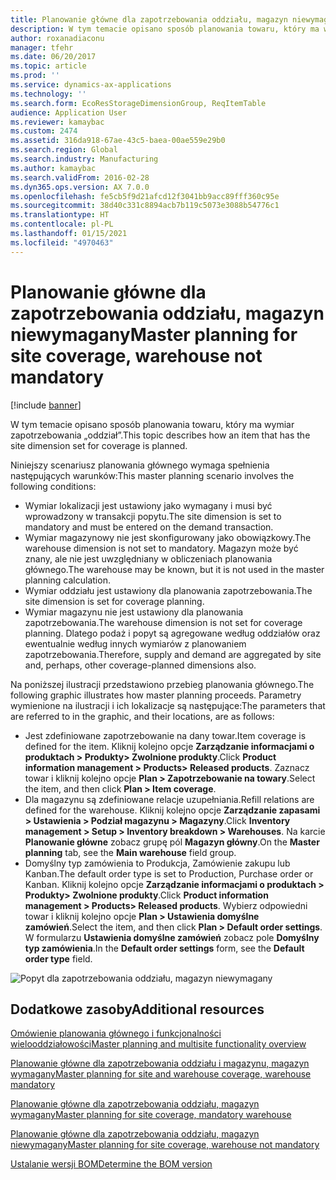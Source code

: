 ```yaml
---
title: Planowanie główne dla zapotrzebowania oddziału, magazyn niewymagany
description: W tym temacie opisano sposób planowania towaru, który ma wymiar zapotrzebowania „oddział”.
author: roxanadiaconu
manager: tfehr
ms.date: 06/20/2017
ms.topic: article
ms.prod: ''
ms.service: dynamics-ax-applications
ms.technology: ''
ms.search.form: EcoResStorageDimensionGroup, ReqItemTable
audience: Application User
ms.reviewer: kamaybac
ms.custom: 2474
ms.assetid: 316da918-67ae-43c5-baea-00ae559e29b0
ms.search.region: Global
ms.search.industry: Manufacturing
ms.author: kamaybac
ms.search.validFrom: 2016-02-28
ms.dyn365.ops.version: AX 7.0.0
ms.openlocfilehash: fe5cb5f9d21afcd12f3041bb9acc89fff360c95e
ms.sourcegitcommit: 38d40c331c8894acb7b119c5073e3088b54776c1
ms.translationtype: HT
ms.contentlocale: pl-PL
ms.lasthandoff: 01/15/2021
ms.locfileid: "4970463"
---
```

# <a name="master-planning-for-site-coverage-warehouse-not-mandatory"></a><span data-ttu-id="aeeac-103">Planowanie główne dla zapotrzebowania oddziału, magazyn niewymagany</span><span class="sxs-lookup"><span data-stu-id="aeeac-103">Master planning for site coverage, warehouse not mandatory</span></span>

[!include [banner](../includes/banner.md)]

<span data-ttu-id="aeeac-104">W tym temacie opisano sposób planowania towaru, który ma wymiar zapotrzebowania „oddział”.</span><span class="sxs-lookup"><span data-stu-id="aeeac-104">This topic describes how an item that has the site dimension set for coverage is planned.</span></span>

<span data-ttu-id="aeeac-105">Niniejszy scenariusz planowania głównego wymaga spełnienia następujących warunków:</span><span class="sxs-lookup"><span data-stu-id="aeeac-105">This master planning scenario involves the following conditions:</span></span>

-   <span data-ttu-id="aeeac-106">Wymiar lokalizacji jest ustawiony jako wymagany i musi być wprowadzony w transakcji popytu.</span><span class="sxs-lookup"><span data-stu-id="aeeac-106">The site dimension is set to mandatory and must be entered on the demand transaction.</span></span>
-   <span data-ttu-id="aeeac-107">Wymiar magazynowy nie jest skonfigurowany jako obowiązkowy.</span><span class="sxs-lookup"><span data-stu-id="aeeac-107">The warehouse dimension is not set to mandatory.</span></span> <span data-ttu-id="aeeac-108">Magazyn może być znany, ale nie jest uwzględniany w obliczeniach planowania głównego.</span><span class="sxs-lookup"><span data-stu-id="aeeac-108">The warehouse may be known, but it is not used in the master planning calculation.</span></span>
-   <span data-ttu-id="aeeac-109">Wymiar oddziału jest ustawiony dla planowania zapotrzebowania.</span><span class="sxs-lookup"><span data-stu-id="aeeac-109">The site dimension is set for coverage planning.</span></span>
-   <span data-ttu-id="aeeac-110">Wymiar magazynu nie jest ustawiony dla planowania zapotrzebowania.</span><span class="sxs-lookup"><span data-stu-id="aeeac-110">The warehouse dimension is not set for coverage planning.</span></span> <span data-ttu-id="aeeac-111">Dlatego podaż i popyt są agregowane według oddziałów oraz ewentualnie według innych wymiarów z planowaniem zapotrzebowania.</span><span class="sxs-lookup"><span data-stu-id="aeeac-111">Therefore, supply and demand are aggregated by site and, perhaps, other coverage-planned dimensions also.</span></span>

<span data-ttu-id="aeeac-112">Na poniższej ilustracji przedstawiono przebieg planowania głównego.</span><span class="sxs-lookup"><span data-stu-id="aeeac-112">The following graphic illustrates how master planning proceeds.</span></span> <span data-ttu-id="aeeac-113">Parametry wymienione na ilustracji i ich lokalizacje są następujące:</span><span class="sxs-lookup"><span data-stu-id="aeeac-113">The parameters that are referred to in the graphic, and their locations, are as follows:</span></span>
-   <span data-ttu-id="aeeac-114">Jest zdefiniowane zapotrzebowanie na dany towar.</span><span class="sxs-lookup"><span data-stu-id="aeeac-114">Item coverage is defined for the item.</span></span> <span data-ttu-id="aeeac-115">Kliknij kolejno opcje **Zarządzanie informacjami o produktach &gt; Produkty&gt; Zwolnione produkty**.</span><span class="sxs-lookup"><span data-stu-id="aeeac-115">Click **Product information management &gt; Products&gt; Released products**.</span></span> <span data-ttu-id="aeeac-116">Zaznacz towar i kliknij kolejno opcje **Plan &gt; Zapotrzebowanie na towary**.</span><span class="sxs-lookup"><span data-stu-id="aeeac-116">Select the item, and then click **Plan &gt; Item coverage**.</span></span>
-   <span data-ttu-id="aeeac-117">Dla magazynu są zdefiniowane relacje uzupełniania.</span><span class="sxs-lookup"><span data-stu-id="aeeac-117">Refill relations are defined for the warehouse.</span></span> <span data-ttu-id="aeeac-118">Kliknij kolejno opcje **Zarządzanie zapasami &gt; Ustawienia &gt; Podział magazynu &gt; Magazyny**.</span><span class="sxs-lookup"><span data-stu-id="aeeac-118">Click **Inventory management &gt; Setup &gt; Inventory breakdown &gt; Warehouses**.</span></span> <span data-ttu-id="aeeac-119">Na karcie **Planowanie główne** zobacz grupę pól **Magazyn główny**.</span><span class="sxs-lookup"><span data-stu-id="aeeac-119">On the **Master planning** tab, see the **Main warehouse** field group.</span></span>
-   <span data-ttu-id="aeeac-120">Domyślny typ zamówienia to Produkcja, Zamówienie zakupu lub Kanban.</span><span class="sxs-lookup"><span data-stu-id="aeeac-120">The default order type is set to Production, Purchase order or Kanban.</span></span> <span data-ttu-id="aeeac-121">Kliknij kolejno opcje **Zarządzanie informacjami o produktach &gt; Produkty&gt; Zwolnione produkty**.</span><span class="sxs-lookup"><span data-stu-id="aeeac-121">Click **Product information management &gt; Products&gt; Released products**.</span></span> <span data-ttu-id="aeeac-122">Wybierz odpowiedni towar i kliknij kolejno opcje **Plan &gt; Ustawienia domyślne zamówień**.</span><span class="sxs-lookup"><span data-stu-id="aeeac-122">Select the item, and then click **Plan &gt; Default order settings**.</span></span> <span data-ttu-id="aeeac-123">W formularzu **Ustawienia domyślne zamówień** zobacz pole **Domyślny typ zamówienia**.</span><span class="sxs-lookup"><span data-stu-id="aeeac-123">In the **Default order settings** form, see the **Default order type** field.</span></span>

![Popyt dla zapotrzebowania oddziału, magazyn niewymagany    ](./media/multisitedemandexplosionscenarioforsitecoveragewarehousenotmandatory.jpg)



<a name="additional-resources"></a><span data-ttu-id="aeeac-125">Dodatkowe zasoby</span><span class="sxs-lookup"><span data-stu-id="aeeac-125">Additional resources</span></span>
--------

[<span data-ttu-id="aeeac-126">Omówienie planowania głównego i funkcjonalności wielooddziałowości</span><span class="sxs-lookup"><span data-stu-id="aeeac-126">Master planning and multisite functionality overview</span></span>](master-plan-multisite-functionality.md)

[<span data-ttu-id="aeeac-127">Planowanie główne dla zapotrzebowania oddziału i magazynu, magazyn wymagany</span><span class="sxs-lookup"><span data-stu-id="aeeac-127">Master planning for site and warehouse coverage, warehouse mandatory</span></span>](master-plan-site-coverage-warehouse-mandatory.md)

[<span data-ttu-id="aeeac-128">Planowanie główne dla zapotrzebowania oddziału, magazyn wymagany</span><span class="sxs-lookup"><span data-stu-id="aeeac-128">Master planning for site coverage, mandatory warehouse</span></span>](master-plan-site-warehouse-coverage-warehouse-not-mandatory.md)

[<span data-ttu-id="aeeac-129">Planowanie główne dla zapotrzebowania oddziału, magazyn niewymagany</span><span class="sxs-lookup"><span data-stu-id="aeeac-129">Master planning for site coverage, warehouse not mandatory</span></span>](master-plan-site-warehouse-coverage-warehouse-mandatory.md)

[<span data-ttu-id="aeeac-130">Ustalanie wersji BOM</span><span class="sxs-lookup"><span data-stu-id="aeeac-130">Determine the BOM version</span></span>](master-plan-bom-version-determined.md)



